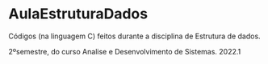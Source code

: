 # AulaEstruturaDados


Códigos (na linguagem C) feitos durante a disciplina de Estrutura de dados.

2ºsemestre, do curso Analise e Desenvolvimento de Sistemas.
2022.1
